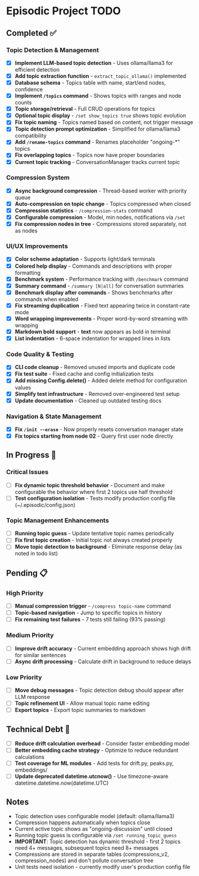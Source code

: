 # Episodic Project TODO

## Completed ✅

### Topic Detection & Management
- [x] **Implement LLM-based topic detection** - Uses ollama/llama3 for efficient detection
- [x] **Add topic extraction function** - `extract_topic_ollama()` implemented
- [x] **Database schema** - Topics table with name, start/end nodes, confidence
- [x] **Implement `/topics` command** - Shows topics with ranges and node counts
- [x] **Topic storage/retrieval** - Full CRUD operations for topics
- [x] **Optional topic display** - `/set show_topics true` shows topic evolution
- [x] **Fix topic naming** - Topics named based on content, not trigger message
- [x] **Topic detection prompt optimization** - Simplified for ollama/llama3 compatibility
- [x] **Add `/rename-topics` command** - Renames placeholder "ongoing-*" topics
- [x] **Fix overlapping topics** - Topics now have proper boundaries
- [x] **Current topic tracking** - ConversationManager tracks current topic

### Compression System
- [x] **Async background compression** - Thread-based worker with priority queue
- [x] **Auto-compression on topic change** - Topics compressed when closed
- [x] **Compression statistics** - `/compression-stats` command
- [x] **Configurable compression** - Model, min nodes, notifications via `/set`
- [x] **Fix compression nodes in tree** - Compressions stored separately, not as nodes

### UI/UX Improvements
- [x] **Color scheme adaptation** - Supports light/dark terminals
- [x] **Colored help display** - Commands and descriptions with proper formatting
- [x] **Benchmark system** - Performance tracking with `/benchmark` command
- [x] **Summary command** - `/summary [N|all]` for conversation summaries
- [x] **Benchmark display after commands** - Shows benchmarks after commands when enabled
- [x] **Fix streaming duplication** - Fixed text appearing twice in constant-rate mode
- [x] **Word wrapping improvements** - Proper word-by-word streaming with wrapping
- [x] **Markdown bold support** - **text** now appears as bold in terminal
- [x] **List indentation** - 6-space indentation for wrapped lines in lists

### Code Quality & Testing
- [x] **CLI code cleanup** - Removed unused imports and duplicate code
- [x] **Fix test suite** - Fixed cache and config initialization tests
- [x] **Add missing Config.delete()** - Added delete method for configuration values
- [x] **Simplify test infrastructure** - Removed over-engineered test setup
- [x] **Update documentation** - Cleaned up outdated testing docs

### Navigation & State Management
- [x] **Fix `/init --erase`** - Now properly resets conversation manager state
- [x] **Fix topics starting from node 02** - Query first user node directly

## In Progress 🚧

### Critical Issues
- [ ] **Fix dynamic topic threshold behavior** - Document and make configurable the behavior where first 2 topics use half threshold
- [ ] **Test configuration isolation** - Tests modify production config file (~/.episodic/config.json)

### Topic Management Enhancements
- [ ] **Running topic guess** - Update tentative topic names periodically
- [ ] **Fix first topic creation** - Initial topic not always created properly
- [ ] **Move topic detection to background** - Eliminate response delay (as noted in todo list)

## Pending 📋

### High Priority
- [ ] **Manual compression trigger** - `/compress topic-name` command
- [ ] **Topic-based navigation** - Jump to specific topics in history
- [ ] **Fix remaining test failures** - 7 tests still failing (93% passing)

### Medium Priority  
- [ ] **Improve drift accuracy** - Current embedding approach shows high drift for similar sentences
- [ ] **Async drift processing** - Calculate drift in background to reduce delays

### Low Priority
- [ ] **Move debug messages** - Topic detection debug should appear after LLM response
- [ ] **Topic refinement UI** - Allow manual topic name editing
- [ ] **Export topics** - Export topic summaries to markdown

## Technical Debt 🔧
- [ ] **Reduce drift calculation overhead** - Consider faster embedding model
- [ ] **Better embedding cache strategy** - Optimize to reduce redundant calculations
- [ ] **Test coverage for ML modules** - Add tests for drift.py, peaks.py, embeddings/
- [ ] **Update deprecated datetime.utcnow()** - Use timezone-aware datetime.datetime.now(datetime.UTC)

## Notes
- Topic detection uses configurable model (default: ollama/llama3)
- Compression happens automatically when topics close
- Current active topic shows as "ongoing-discussion" until closed
- Running topic guess is configurable via `/set running_topic_guess`
- **IMPORTANT**: Topic detection has dynamic threshold - first 2 topics need 4+ messages, subsequent topics need 8+ messages
- Compressions are stored in separate tables (compressions_v2, compression_nodes) and don't pollute conversation tree
- Unit tests need isolation - currently modify user's production config file